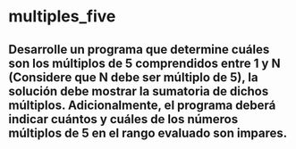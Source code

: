 # multiples_five

## Desarrolle un programa que determine cuáles son los múltiplos de 5 comprendidos entre 1 y N (Considere que N debe ser múltiplo de 5), la solución debe mostrar la sumatoria de dichos múltiplos. Adicionalmente, el programa deberá indicar cuántos y cuáles de los números múltiplos de 5 en el rango evaluado son impares.
